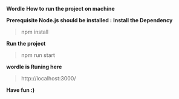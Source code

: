 **Wordle**
**How to run the project on machine**

**Prerequisite Node.js should be installed :**
**Install the Dependency** 
  
  > npm install

**Run the project**
  
  > npm run start

**wordle is Runing here**
  
  > http://localhost:3000/

**Have fun :)**
